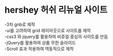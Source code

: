 # hershey 허쉬 리뉴얼 사이트
 
-3차 gnb로 제작 <br>
-ui를 고려하여 grid 레이아웃으로 사이트를 제작<br>
-css3 와 jquery를 활용하여 비쥬얼 중심의 사이트를 만듬<br>
-jQuery를 활용하여 상품 무한 슬라이드<br>
-Scroll 효과 적용하여 역동적으로 제작
